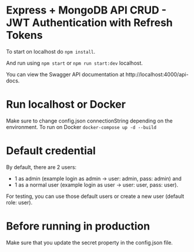 # Express + MongoDB API CRUD - JWT Authentication with Refresh Tokens

To start on localhost do `npm install`.

And run using `npm start` or `npm run start:dev` localhost.

You can view the Swagger API documentation at http://localhost:4000/api-docs.

# Run localhost or Docker
Make sure to change config.json connectionString depending on the environment.
To run on Docker `docker-compose up -d --build`

# Default credential
By default, there are 2 users: 
- 1 as admin (example login as admin -> user: admin, pass: admin) and
- 1 as a normal user (example login as user -> user: user, pass: user).

For testing, you can use those default users or create a new user (default role: user).

# Before running in production
Make sure that you update the secret property in the config.json file.
